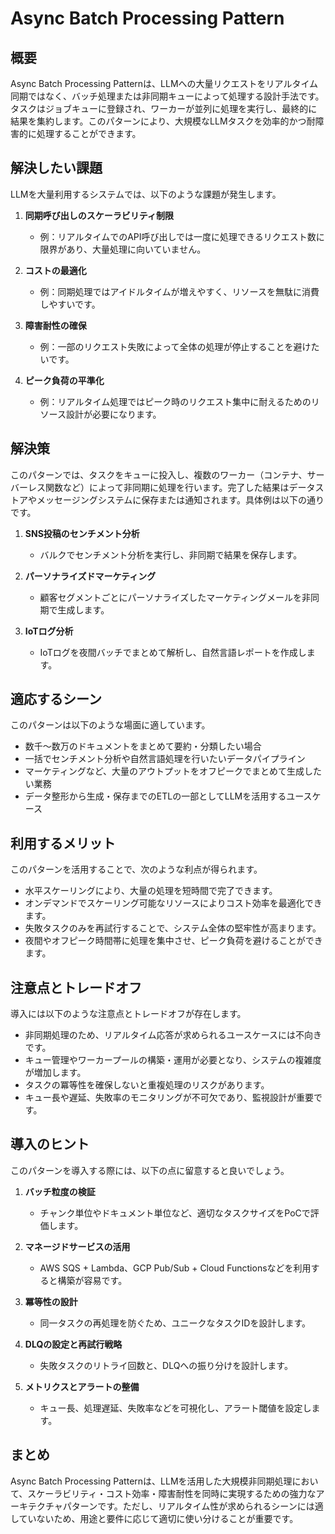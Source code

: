 # Async Batch Processing Pattern

## 概要
Async Batch Processing Patternは、LLMへの大量リクエストをリアルタイム同期ではなく、バッチ処理または非同期キューによって処理する設計手法です。タスクはジョブキューに登録され、ワーカーが並列に処理を実行し、最終的に結果を集約します。このパターンにより、大規模なLLMタスクを効率的かつ耐障害的に処理することができます。

## 解決したい課題
LLMを大量利用するシステムでは、以下のような課題が発生します。

1. **同期呼び出しのスケーラビリティ制限**
   - 例：リアルタイムでのAPI呼び出しでは一度に処理できるリクエスト数に限界があり、大量処理に向いていません。

2. **コストの最適化**
   - 例：同期処理ではアイドルタイムが増えやすく、リソースを無駄に消費しやすいです。

3. **障害耐性の確保**
   - 例：一部のリクエスト失敗によって全体の処理が停止することを避けたいです。

4. **ピーク負荷の平準化**
   - 例：リアルタイム処理ではピーク時のリクエスト集中に耐えるためのリソース設計が必要になります。

## 解決策
このパターンでは、タスクをキューに投入し、複数のワーカー（コンテナ、サーバーレス関数など）によって非同期に処理を行います。完了した結果はデータストアやメッセージングシステムに保存または通知されます。具体例は以下の通りです。

1. **SNS投稿のセンチメント分析**
   - バルクでセンチメント分析を実行し、非同期で結果を保存します。

2. **パーソナライズドマーケティング**
   - 顧客セグメントごとにパーソナライズしたマーケティングメールを非同期で生成します。

3. **IoTログ分析**
   - IoTログを夜間バッチでまとめて解析し、自然言語レポートを作成します。

## 適応するシーン
このパターンは以下のような場面に適しています。

- 数千〜数万のドキュメントをまとめて要約・分類したい場合
- 一括でセンチメント分析や自然言語処理を行いたいデータパイプライン
- マーケティングなど、大量のアウトプットをオフピークでまとめて生成したい業務
- データ整形から生成・保存までのETLの一部としてLLMを活用するユースケース

## 利用するメリット
このパターンを活用することで、次のような利点が得られます。

- 水平スケーリングにより、大量の処理を短時間で完了できます。
- オンデマンドでスケーリング可能なリソースによりコスト効率を最適化できます。
- 失敗タスクのみを再試行することで、システム全体の堅牢性が高まります。
- 夜間やオフピーク時間帯に処理を集中させ、ピーク負荷を避けることができます。

## 注意点とトレードオフ
導入には以下のような注意点とトレードオフが存在します。

- 非同期処理のため、リアルタイム応答が求められるユースケースには不向きです。
- キュー管理やワーカープールの構築・運用が必要となり、システムの複雑度が増加します。
- タスクの冪等性を確保しないと重複処理のリスクがあります。
- キュー長や遅延、失敗率のモニタリングが不可欠であり、監視設計が重要です。

## 導入のヒント
このパターンを導入する際には、以下の点に留意すると良いでしょう。

1. **バッチ粒度の検証**
   - チャンク単位やドキュメント単位など、適切なタスクサイズをPoCで評価します。

2. **マネージドサービスの活用**
   - AWS SQS + Lambda、GCP Pub/Sub + Cloud Functionsなどを利用すると構築が容易です。

3. **冪等性の設計**
   - 同一タスクの再処理を防ぐため、ユニークなタスクIDを設計します。

4. **DLQの設定と再試行戦略**
   - 失敗タスクのリトライ回数と、DLQへの振り分けを設計します。

5. **メトリクスとアラートの整備**
   - キュー長、処理遅延、失敗率などを可視化し、アラート閾値を設定します。

## まとめ
Async Batch Processing Patternは、LLMを活用した大規模非同期処理において、スケーラビリティ・コスト効率・障害耐性を同時に実現するための強力なアーキテクチャパターンです。ただし、リアルタイム性が求められるシーンには適していないため、用途と要件に応じて適切に使い分けることが重要です。